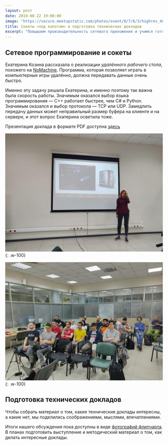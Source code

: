 ```yaml
---
layout: post
date: 2019-08-22 19:00:00
image: "https://secure.meetupstatic.com/photos/event/8/7/6/3/highres_483994659.jpeg"
title: Сокеты «под капотом» и подготовка технических докладов
excerpt: "Повышаем производительность сетевого приложения и учимся готовить технические доклады."
---
```


## Сетевое программирование и сокеты

Екатерина Козина рассказала о реализации *удалённого рабочего стола*, похожего на [NoMachine](https://www.nomachine.com/ru). Программа, которая позволяет играть в компьютерные игры удалённо, должна передавать данные очень быстро.

Именно эту задачу решала Екатерина, и именно поэтому так важна была скорость работы. Значимым оказался выбор языка программирования&nbsp;&mdash; C++ работает быстрее, чем C# и Python. Значимым оказался и выбор протокола&nbsp;&mdash; TCP или UDP. Замедлить передачу данных может неправильный размер буфера на клиенте и на сервере, и этот вопрос Екатерина осветила тоже.

Презентация доклада в формате PDF доступна [здесь](/downloads/sockets-under-bonnet.pdf)

![Сокеты под капотом](/downloads/sockets-under-bonnet-1.jpg){: .w-100}

![Сокеты под капотом](/downloads/sockets-under-bonnet-2.jpg){: .w-100}

## Подготовка технических докладов

Чтобы собрать материал о том, какие технические доклады интересны, а какие нет, мы поделились соображениями, мыслями, впечатлениями.

Итоги нашего обсуждения пока доступны в виде [фотографий флипчарта](https://www.meetup.com/progmsk/photos/30282628/484217332/). В планах подготовить выступление и методический материал о том, как делать интересные доклады.